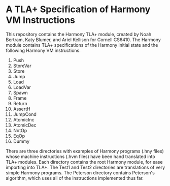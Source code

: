 # A TLA+ Specification of Harmony VM Instructions 

This repository contains the Harmony TLA+ module, created by Noah Bertram, Katy Blumer, and Ariel Kellison for Cornell CS6410. The Harmony module contains TLA+ specifications of the Harmony initial state and the following Harmony VM instructions.

1. Push
2. StoreVar
3. Store
4. Jump
5. Load
6. LoadVar
7. Spawn
8. Frame
9. Return
10. AssertH
11. JumpCond
12. AtomicInc
13. AtomicDec
14. NotOp
15. EqOp
16. Dummy

There are three directories with examples of Harmony programs (.hny files) whose machine instructions (.hvm files) have been hand translated into TLA+ modules. Each directory contains the root Harmony module, for ease importing into TLA+.  The Test1 and Test2 directories are translations of very simple Harmony programs. The Peterson directory contains Peterson's algorithm, which uses all of the instructions implemented thus far. 
